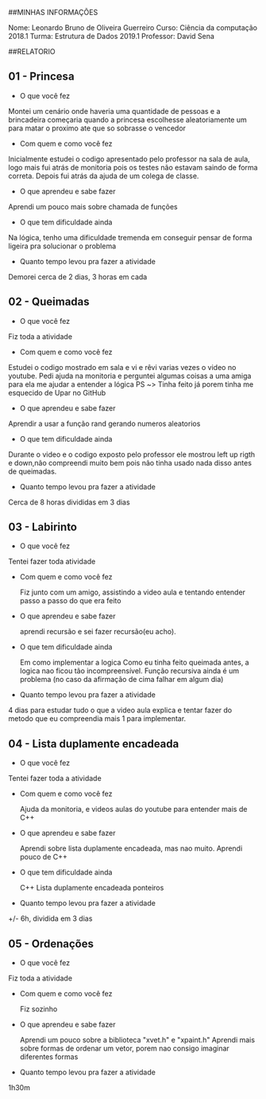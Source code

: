 ##MINHAS INFORMAÇÕES

Nome: Leonardo Bruno de Oliveira Guerreiro
Curso: Ciência da computação 2018.1
Turma: Estrutura de Dados 2019.1
Professor: David Sena


##RELATORIO

## 01 - Princesa
* O que você fez<p>

Montei um cenário onde haveria uma quantidade de pessoas e a brincadeira começaria quando a princesa escolhesse aleatoriamente um para matar o proximo ate que so sobrasse o vencedor

* Com quem e como você fez<p>

Inicialmente estudei o codigo apresentado pelo professor na sala de aula, logo mais fui atrás de monitoria pois os testes não estavam saindo de forma correta. Depois fui atrás da ajuda de um colega de classe.

* O que aprendeu e sabe fazer<p>

Aprendi um pouco mais sobre chamada de funções

* O que tem dificuldade ainda<p>

Na lógica, tenho uma dificuldade tremenda em conseguir pensar de forma ligeira pra solucionar o problema

* Quanto tempo levou pra fazer a atividade<p>

 Demorei cerca de 2 dias, 3 horas em cada


## 02 - Queimadas
* O que você fez<p>

Fiz toda a atividade

*  Com quem e como você fez<p>

Estudei o codigo mostrado em sala e vi e rêvi varias vezes o video no youtube.
Pedi ajuda na monitoria e perguntei algumas coisas a uma amiga para ela me ajudar a entender a lógica
PS ~> Tinha feito já porem tinha me esquecido de Upar no GitHub

*  O que aprendeu e sabe fazer<p>

Aprendir a usar a função rand gerando numeros aleatorios

* O que tem dificuldade ainda<p>

Durante  o video e o codigo exposto pelo professor ele mostrou left up rigth e down,não compreendi muito bem pois não tinha usado nada disso antes de queimadas.

* Quanto tempo levou pra fazer a atividade<p>

Cerca de 8 horas divididas em 3 dias

## 03 - Labirinto

* O que você fez<p>

Tentei fazer toda atividade

* Com quem e como você fez<p>
 Fiz junto com um amigo, assistindo a video aula e tentando entender passo a passo do que era feito

* O que aprendeu e sabe fazer<p>
aprendi recursão e sei fazer recursão(eu acho).

* O que tem dificuldade ainda<p>
 Em como implementar a logica
Como eu tinha feito queimada antes, a logica nao ficou tão incompreensível.
Função recursiva ainda é um problema (no caso da afirmação de cima falhar em algum dia)

* Quanto tempo levou pra fazer a atividade<p>

4 dias para estudar tudo o que a video aula explica e tentar fazer do metodo que eu compreendia mais 1 para implementar.


## 04 - Lista duplamente encadeada

* O que você fez<p>

 Tentei fazer toda a atividade

* Com quem e como você fez<p>

  Ajuda da monitoria, e videos aulas do youtube para entender mais de C++


* O que aprendeu e sabe fazer<p>

  Aprendi sobre lista duplamente encadeada, mas nao muito.
  Aprendi pouco de C++

* O que tem dificuldade ainda<p>

  C++
  Lista duplamente encadeada 
  ponteiros

* Quanto tempo levou pra fazer a atividade<p>

 +/- 6h, dividida em 3 dias

## 05 - Ordenações

* O que você fez<p>

 Fiz toda a atividade

* Com quem e como você fez<p>

  Fiz sozinho


* O que aprendeu e sabe fazer<p>

  Aprendi um pouco sobre a biblioteca "xvet.h" e "xpaint.h"
  Aprendi mais sobre formas de ordenar um vetor, porem nao consigo imaginar diferentes formas


* Quanto tempo levou pra fazer a atividade<p>

 1h30m

